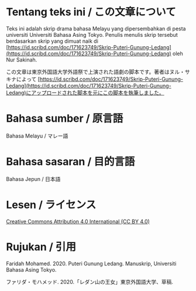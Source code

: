 # Tentang teks ini / この文章について
Teks ini adalah skrip drama bahasa Melayu yang dipersembahkan di pesta universiti Universiti Bahasa Asing Tokyo.  Penulis menulis skrip tersebut berdasarkan skrip yang dimuat naik di [https://id.scribd.com/doc/171623749/Skrip-Puteri-Gunung-Ledang](https://id.scribd.com/doc/171623749/Skrip-Puteri-Gunung-Ledang) oleh Nur Sakinah.

この文章は東京外国語大学外語祭で上演された語劇の脚本です。著者はヌル・サキナによって [https://id.scribd.com/doc/171623749/Skrip-Puteri-Gunung-Ledang](https://id.scribd.com/doc/171623749/Skrip-Puteri-Gunung-Ledang)にアップロードされた脚本を元にこの脚本を執筆しました。

# Bahasa sumber / 原言語
Bahasa Melayu / マレー語

# Bahasa sasaran / 目的言語
Bahasa Jepun / 日本語

# Lesen / ライセンス
[Creative Commons Attribution 4.0 International (CC BY 4.0)](https://creativecommons.org/licenses/by/4.0/deed.ms)

# Rujukan / 引用
Faridah Mohamed. 2020. Puteri Gunung Ledang. Manuskrip, Universiti Bahasa Asing Tokyo.

ファリダ・モハメッド. 2020.「レダン山の王女」東京外国語大学、草稿.
